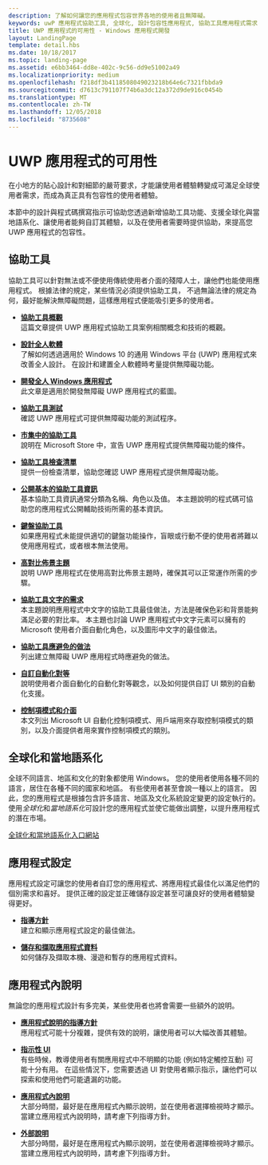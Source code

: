 ```yaml
---
description: 了解如何讓您的應用程式包容世界各地的使用者且無障礙。
keywords: uwP 應用程式協助工具, 全球化, 設計包容性應用程式, 協助工具應用程式需求
title: UWP 應用程式的可用性 - Windows 應用程式開發
layout: LandingPage
template: detail.hbs
ms.date: 10/18/2017
ms.topic: landing-page
ms.assetid: e6bb3464-dd8e-402c-9c56-dd9e51002a49
ms.localizationpriority: medium
ms.openlocfilehash: f218df3b4118508049023218b64e6c7321fbbda9
ms.sourcegitcommit: d7613c791107f74b6a3dc12a372d9de916c0454b
ms.translationtype: MT
ms.contentlocale: zh-TW
ms.lasthandoff: 12/05/2018
ms.locfileid: "8735608"
---
```

# <a name="usability-for-uwp-apps"></a>UWP 應用程式的可用性



在小地方的貼心設計和對細節的嚴苛要求，才能讓使用者體驗轉變成可滿足全球使用者需求，而成為真正具有包容性的使用者體驗。

本節中的設計與程式碼撰寫指示可協助您透過新增協助工具功能、支援全球化與當地語系化、讓使用者能夠自訂其體驗，以及在使用者需要時提供協助，來提高您 UWP 應用程式的包容性。


## <a name="accessiblity"></a>協助工具

協助工具可以針對無法或不便使用傳統使用者介面的殘障人士，讓他們也能使用應用程式。 根據法律的規定，某些情況必須提供協助工具， 不過無論法律的規定為何，最好能解決無障礙問題，這樣應用程式便能吸引更多的使用者。

<ul class="panelContent cardsH" style="margin-left: 1px">
    <li>
        <div class="cardSize">
            <div class="cardPadding">
                <div class="card">
                    <div class="cardText">
<p><b><a href="../accessibility/accessibility-overview.md">協助工具概觀</a></b> <br/> 這篇文章提供 UWP 應用程式協助工具案例相關概念和技術的概觀。</p>
                    </div>
                </div>
            </div>
        </div>
    </li>
    <li>
        <div class="cardSize">
            <div class="cardPadding">
                <div class="card">
                    <div class="cardText">
<p><b><a href="../accessibility/designing-inclusive-software.md">設計全人軟體</a></b><br/>了解如何透過適用於 Windows 10 的通用 Windows 平台 (UWP) 應用程式來改善全人設計。  在設計和建置全人軟體時考量提供無障礙功能。</p>
                    </div>
                </div>
            </div>
        </div>
    </li>
    <li>
        <div class="cardSize">
            <div class="cardPadding">
                <div class="card">
                    <div class="cardText">
<p><b><a href="../accessibility/developing-inclusive-windows-apps.md">開發全人 Windows 應用程式</a></b><br/> 此文章是適用於開發無障礙 UWP 應用程式的藍圖。</p>
                    </div>
                </div>
            </div>
        </div>
    </li> 
    <li>
        <div class="cardSize">
            <div class="cardPadding">
                <div class="card">
                    <div class="cardText">
<p><b><a href="../accessibility/accessibility-testing.md">協助工具測試</a> </b><br/>確認 UWP 應用程式可提供無障礙功能的測試程序。</p>
                    </div>
                </div>
            </div>
        </div>
    </li>
    <li>
        <div class="cardSize">
            <div class="cardPadding">
                <div class="card">
                    <div class="cardText">
<p><b><a href="../accessibility/accessibility-in-the-store.md">市集中的協助工具</a></b><br/>說明在 Microsoft Store 中，宣告 UWP 應用程式提供無障礙功能的條件。</p>
                    </div>
                </div>
            </div>
        </div>
    </li>
    <li>
        <div class="cardSize">
            <div class="cardPadding">
                <div class="card">
                    <div class="cardText">
<p><b><a href="../accessibility/accessibility-checklist.md">協助工具檢查清單</a></b><br/>提供一份檢查清單，協助您確認 UWP 應用程式提供無障礙功能。</p>
                    </div>
                </div>
            </div>
        </div>
    </li>        
    <li>
        <div class="cardSize">
            <div class="cardPadding">
                <div class="card">
                    <div class="cardText">
<p><b><a href="../accessibility/basic-accessibility-information.md">公開基本的協助工具資訊</a></b><br/>基本協助工具資訊通常分類為名稱、角色以及值。 本主題說明的程式碼可協助您的應用程式公開輔助技術所需的基本資訊。</p>
                    </div>
                </div>
            </div>
        </div>
    </li> 
    <li>
        <div class="cardSize">
            <div class="cardPadding">
                <div class="card">
                    <div class="cardText">
<p><b><a href="../accessibility/keyboard-accessibility.md">鍵盤協助工具</a></b><br/>如果應用程式未能提供適切的鍵盤功能操作，盲眼或行動不便的使用者將難以使用應用程式，或者根本無法使用。</p>
                    </div>
                </div>
            </div>
        </div>
    </li> 
    <li>
        <div class="cardSize">
            <div class="cardPadding">
                <div class="card">
                    <div class="cardText">
<p><b><a href="../accessibility/high-contrast-themes.md">高對比佈景主題</a></b><br/>說明 UWP 應用程式在使用高對比佈景主題時，確保其可以正常運作所需的步驟。 </p>
                    </div>
                </div>
            </div>
        </div>
    </li>         
    <li>
        <div class="cardSize">
            <div class="cardPadding">
                <div class="card">
                    <div class="cardText">
<p><b><a href="../accessibility/accessible-text-requirements.md">協助工具文字的需求</a></b><br/>本主題說明應用程式中文字的協助工具最佳做法，方法是確保色彩和背景能夠滿足必要的對比率。 本主題也討論 UWP 應用程式中文字元素可以擁有的 Microsoft 使用者介面自動化角色，以及圖形中文字的最佳做法。</p>                    
                    </div>
                </div>
            </div>
        </div>
    </li>     
    <li>
        <div class="cardSize">
            <div class="cardPadding">
                <div class="card">
                    <div class="cardText">
<p><b><a href="../accessibility/practices-to-avoid.md">協助工具應避免的做法</a></b><br/>列出建立無障礙 UWP 應用程式時應避免的做法。</p>                    
                    </div>
                </div>
            </div>
        </div>
    </li>     
    <li>
        <div class="cardSize">
            <div class="cardPadding">
                <div class="card">
                    <div class="cardText">
<p><b><a href="../accessibility/custom-automation-peers.md">自訂自動化對等</a></b><br/>說明使用者介面自動化的自動化對等觀念，以及如何提供自訂 UI 類別的自動化支援。</p>                    
                    </div>
                </div>
            </div>
        </div>
    </li>     
    <li>
        <div class="cardSize">
            <div class="cardPadding">
                <div class="card">
                    <div class="cardText">
<p><b><a href="../accessibility/control-patterns-and-interfaces.md">控制項模式和介面</a></b><br/>本文列出 Microsoft UI 自動化控制項模式、用戶端用來存取控制項模式的類別，以及介面提供者用來實作控制項模式的類別。</p>                    
                    </div>
                </div>
            </div>
        </div>
    </li>     
</ul>


## <a name="globalization-and-localization"></a>全球化和當地語系化

全球不同語言、地區和文化的對象都使用 Windows。 您的使用者使用各種不同的語言，居住在各種不同的國家和地區。 有些使用者甚至會說一種以上的語言。 因此，您的應用程式是根據包含許多語言、地區及文化系統設定變更的設定執行的。 使用*全球化*和*當地語系化*可設計您的應用程式並使它能做出調整，以提升應用程式的潛在市場。

<a href="../globalizing/globalizing-portal.md">全球化和當地語系化入口網站</a>

## <a name="app-settings"></a>應用程式設定

應用程式設定可讓您的使用者自訂您的應用程式、將應用程式最佳化以滿足他們的個別需求和喜好。 提供正確的設定並正確儲存設定甚至可讓良好的使用者體驗變得更好。

<ul class="panelContent cardsH" style="margin-left: 1px">
    <li>
        <div class="cardSize">
            <div class="cardPadding">
                <div class="card">
                    <div class="cardText">
<p><b><a href="../app-settings/guidelines-for-app-settings.md">指導方針</a></b><br/>建立和顯示應用程式設定的最佳做法。</p>
                    </div>
                </div>
            </div>
        </div>
    </li>
    <li>
        <div class="cardSize">
            <div class="cardPadding">
                <div class="card">
                    <div class="cardText">
<p><b><a href="../app-settings/store-and-retrieve-app-data.md">儲存和擷取應用程式資料</a></b><br/>如何儲存及擷取本機、漫遊和暫存的應用程式資料。</p>
                    </div>
                </div>
            </div>
        </div>
    </li>
</ul>


## <a name="in-app-help"></a>應用程式內說明
無論您的應用程式設計有多完美，某些使用者也將會需要一些額外的說明。

<ul class="panelContent cardsH" style="margin-left: 1px">
    <li>
        <div class="cardSize">
            <div class="cardPadding">
                <div class="card">
                    <div class="cardText">
<p><b><a href="../in-app-help/guidelines-for-app-help.md">應用程式說明的指導方針</a></b><br/>應用程式可能十分複雜，提供有效的說明，讓使用者可以大幅改善其體驗。
</p>
                    </div>
                </div>
            </div>
        </div>
    </li>
    <li>
        <div class="cardSize">
            <div class="cardPadding">
                <div class="card">
                    <div class="cardText">
<p><b><a href="../in-app-help/instructional-ui.md">指示性 UI</a></b><br/>有些時候，教導使用者有關應用程式中不明顯的功能 (例如特定觸控互動) 可能十分有用。 在這些情況下，您需要透過 UI 對使用者顯示指示，讓他們可以探索和使用他們可能遺漏的功能。</p>
                    </div>
                </div>
            </div>
        </div>
    </li>
    <li>
        <div class="cardSize">
            <div class="cardPadding">
                <div class="card">
                    <div class="cardText">
<p><b><a href="../in-app-help/in-app-help.md">應用程式內說明</a></b><br/>大部分時間，最好是在應用程式內顯示說明，並在使用者選擇檢視時才顯示。 當建立應用程式內說明時，請考慮下列指導方針。</p>
                    </div>
                </div>
            </div>
        </div>
    </li>
    <li>
        <div class="cardSize">
            <div class="cardPadding">
                <div class="card">
                    <div class="cardText">
<p><b><a href="../in-app-help/external-help.md">外部說明</a></b><br/>大部分時間，最好是在應用程式內顯示說明，並在使用者選擇檢視時才顯示。 當建立應用程式內說明時，請考慮下列指導方針。</p>
                    </div>
                </div>
            </div>
        </div>
    </li>        
</ul>

